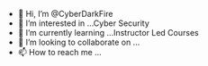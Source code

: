- 👋 Hi, I’m @CyberDarkFire
- 👀 I’m interested in ...Cyber Security
- 🌱 I’m currently learning ...Instructor Led Courses
- 💞️ I’m looking to collaborate on ...
- 📫 How to reach me ...

<!---
CyberDarkFire/CyberDarkFire is a ✨ special ✨ repository because its `README.md` (this file) appears on your GitHub profile.
You can click the Preview link to take a look at your changes.
--->
